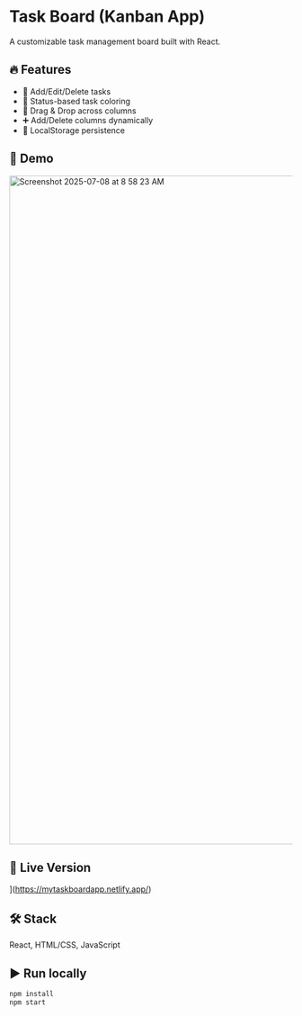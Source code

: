 
# Task Board (Kanban App)

A customizable task management board built with React.

## 🔥 Features
- 📝 Add/Edit/Delete tasks
- 🎨 Status-based task coloring
- 🧲 Drag & Drop across columns
- ➕ Add/Delete columns dynamically
- 💾 LocalStorage persistence

## 📸 Demo
<img width="1189" alt="Screenshot 2025-07-08 at 8 58 23 AM" src="https://github.com/user-attachments/assets/a0ce6905-d43c-4b4a-9a5d-23a161c3dfc3" />

## 🚀 Live Version
](https://mytaskboardapp.netlify.app/)

## 🛠️ Stack
React, HTML/CSS, JavaScript

## ▶️ Run locally
```bash
npm install
npm start
